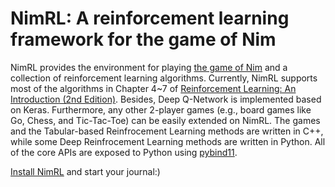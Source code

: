 # NimRL: A reinforcement learning framework for the game of Nim

NimRL provides the environment for playing [the game of Nim](https://en.wikipedia.org/wiki/Nim)
and a collection of reinforcement learning algorithms. Currently, NimRL supports
most of the algorithms in Chapter 4~7 of
[Reinforcement Learning: An Introduction (2nd Edition)](http://incompleteideas.net/book/RLbook2018.pdf).
Besides, Deep Q-Network is implemented based on Keras.
Furthermore, any other 2-player games (e.g., board games like Go, Chess, 
and Tic-Tac-Toe) can be easily extended on NimRL. The games and the 
Tabular-based Reinfrocement Learning methods are written in C++, while some 
Deep Reinfrocement Learning methods are written in Python. All of the core APIs 
are exposed to Python using [pybind11](https://github.com/pybind/pybind11).

[Install NimRL](docs/install.md) and start your journal:)
